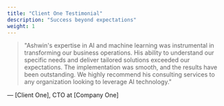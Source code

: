 ```yaml
---
title: "Client One Testimonial"
description: "Success beyond expectations"
weight: 1
---
```


> "Ashwin's expertise in AI and machine learning was instrumental in transforming our business operations. His ability to understand our specific needs and deliver tailored solutions exceeded our expectations. The implementation was smooth, and the results have been outstanding. We highly recommend his consulting services to any organization looking to leverage AI technology."

— [Client One], CTO at [Company One] 
